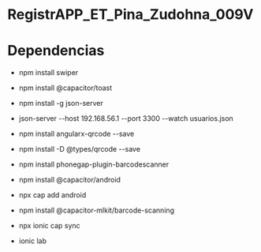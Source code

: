 # RegistrAPP_ET_Pina_Zudohna_009V

# Dependencias 

- npm install swiper

- npm install @capacitor/toast

- npm install -g json-server

- json-server --host 192.168.56.1 --port 3300 --watch usuarios.json

- npm install angularx-qrcode --save

- npm install -D @types/qrcode --save

- npm install phonegap-plugin-barcodescanner

- npm install @capacitor/android

- npx cap add android

- npm install @capacitor-mlkit/barcode-scanning

- npx ionic cap sync

- ionic lab 
